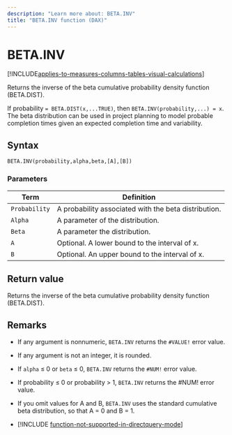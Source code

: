 ```yaml
---
description: "Learn more about: BETA.INV"
title: "BETA.INV function (DAX)"
---
```

# BETA.INV

[!INCLUDE[applies-to-measures-columns-tables-visual-calculations](includes/applies-to-measures-columns-tables-visual-calculations.md)]

Returns the inverse of the beta cumulative probability density function (BETA.DIST).  
  
If probability `= BETA.DIST(x,...TRUE)`, then `BETA.INV(probability,...) = x`. The beta distribution can be used in project planning to model probable completion times given an expected completion time and variability.  
  
## Syntax  
  
```dax
BETA.INV(probability,alpha,beta,[A],[B])  
```
  
### Parameters  
  
|Term|Definition|  
|--------|--------------|  
|`Probability`|A probability associated with the beta distribution.|  
|`Alpha`|A parameter of the distribution.|  
|`Beta`|A parameter the distribution.|  
|`A`|Optional. A lower bound to the interval of x.|  
|`B`|Optional. An upper bound to the interval of x.|  
  
## Return value

Returns the inverse of the beta cumulative probability density function (BETA.DIST).  
  
## Remarks

- If any argument is nonnumeric, `BETA.INV` returns the `#VALUE!` error value.

- If any argument is not an integer, it is rounded.
  
- If `alpha` ≤ 0 or `beta` ≤ 0, `BETA.INV` returns the `#NUM!` error value.  
  
- If probability ≤ 0 or probability &gt; 1, `BETA.INV` returns the #NUM! error value.  
  
- If you omit values for A and B, `BETA.INV` uses the standard cumulative beta distribution, so that A = 0 and B = 1.  

- [!INCLUDE [function-not-supported-in-directquery-mode](includes/function-not-supported-in-directquery-mode.md)]
